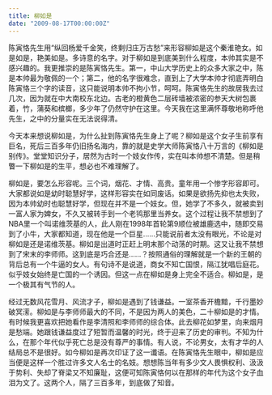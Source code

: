 ```yaml
---
title: 柳如是
date: "2009-08-17T00:00:00Z"
---
```


陈寅恪先生用“纵回杨爱千金笑，终剩归庄万古愁”来形容柳如是这个秦淮艳女。如是如是，艳美如是。多诗意的名字。对于柳如是到底美到什么程度，本帅其实是不感兴趣的。我更推崇的是陈寅恪先生。第一，中山大学历史上的众多大家之中，陈是本帅最为敬佩的一个；第二，他的名字很难念，直到上了大学本帅才彻底弄明白陈寅恪三个字的读音，这只能说明本帅不拘小节，呵呵。陈寅恪先生的故居我去过几次，因为就在中大南校东北边。古老的橙黄色二层砖墙被浓密的参天大树包裹着，竹，蒲葵和槟榔，多少年了仍然守护在这里。今天我在这里满怀尊敬地称呼他先生，之中的分量实在无法说得清。
  
今天本来想说柳如是，为什么扯到陈寅恪先生身上了呢？柳如是这个女子生前享有巨名，死后三百多年仍旧扬名海内，靠的就是史学大师陈寅恪八十万言的《柳如是别传》。堂堂知识分子，居然为古时一个妓女作传，实在叫本帅想不清楚。但是稍瞥一下柳如是的生平，想必也不难理解了。
  
柳如是，要怎么形容呢。三个词，烟花、才情、高贵。童年用一个惨字形容即可。大家都说如是幼时聪慧好学，这样形容实在如同废话。如果是欲扬先抑也太失败，因为本帅幼时也聪慧好学，但现在并不是一个妓女。但，她学了不多久，就被卖到一富人家为婢女，不久又被转手到一个老鸨那里当养女。这个过程让我不禁想到了NBA里一个叫诺维茨基的人，此人刚在1998年首轮第9顺位被雄鹿选中，随即交易到了小牛，大家都知道，现在他是一个巨星……只能说前者太没有眼光，不论是对柳如是还是诺维茨基。柳如是出道时正赶上明末那个动荡的时期。这又让我不禁想到了宋末的李师师。这到底是巧合还是……？按照通俗的理解就是一个新的王朝的背后总有一个牛逼的女人。有句诗不是说道，商女不知亡国恨，隔江犹唱后庭花。似乎妓女始终是亡国的一个诱因。但这一点在柳如是身上完全不适合。柳如是，是一个极其有气节的人。
  
经过无数风花雪月、风流才子，柳如是遇到了钱谦益。一室茶香开檐黯，千行墨妙破冥潆。柳如是与李师师最大的不同，不是因为两人的美色，二十柳如是的才情。有时候我更喜欢把她看作是李清照和李师师的综合体。此去柳花如梦里，向来烟月是愁端。她跟钱谦益度过了短暂而温馨的时光，终于迎来了历史的审判。不知为什么，在那个年代似乎死亡总是没有尊严的事情。有人说，不论男女，太有才华的人结局总不是很好。如今柳如是再次印证了这一谶语。在陈寅恪先生眼中，柳如是应当便是这样一个胜过许多文人名士的名妓。想想陈当年有多少文人畏惧权利、汲汲于势利、失却了脊梁又不知廉耻，这便可知陈寅恪何以在那样的年代为这个女子血泪为文了。这两个人，隔了三百多年，到底做了知音。